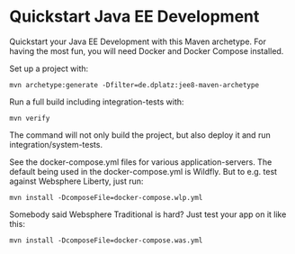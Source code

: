 # Quickstart Java EE Development

Quickstart your Java EE Development with this Maven archetype.
For having the most fun, you will need Docker and Docker Compose installed.

Set up a project with:

```mvn archetype:generate -Dfilter=de.dplatz:jee8-maven-archetype```

Run a full build including integration-tests with:

```mvn verify```

The command will not only build the project, but also deploy it and run integration/system-tests.

See the docker-compose.yml files for various application-servers. The default being used in the docker-compose.yml is Wildfly. But to e.g. test against Websphere Liberty, just run:

```mvn install -DcomposeFile=docker-compose.wlp.yml```

Somebody said Websphere Traditional is hard? Just test your app on it like this:

```mvn install -DcomposeFile=docker-compose.was.yml```